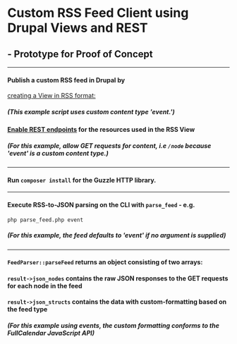 # Custom RSS Feed Client using Drupal Views and REST
## - Prototype for Proof of Concept
***
#### Publish a custom RSS feed in Drupal by
[creating a View in RSS format:](https://portlandstate.atlassian.net/wiki/spaces/WEBCOMM/pages/2387477334/RSS+Feeds+in+Drupal)
##### (This example script uses custom content type 'event.')
#### [Enable REST endpoints](https://portlandstate.atlassian.net/wiki/spaces/WEBCOMM/pages/2388918467/REST+endpoints+in+Drupal) for the resources used in the RSS View
##### (For this example, allow GET requests for content, i.e `/node` because 'event' is a custom content type.)
***
#### Run `composer install` for the Guzzle HTTP library.
***
#### Execute RSS-to-JSON parsing on the CLI with `parse_feed` - e.g.
`php parse_feed.php event`
##### (For this example, the feed defaults to 'event' if no argument is supplied)
***
#### `FeedParser::parseFeed` returns an object consisting of two arrays:
#### `result->json_nodes` contains the raw JSON responses to the GET requests for each node in the feed
#### `result->json_structs` contains the data with custom-formatting based on the feed type
##### (For this example using events, the custom formatting conforms to the FullCalendar JavaScript API)
